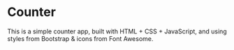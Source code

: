 # Counter

This is a simple counter app, built with HTML + CSS + JavaScript, and using styles from Bootstrap & icons from Font Awesome.

